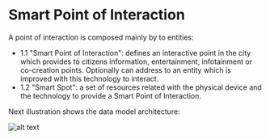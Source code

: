 # Smart Point of Interaction

A point of interaction is composed mainly by to entities:
 * 1.1 "Smart Point of Interaction": defines an interactive point in the city which provides to citizens information, entertainment, infotainment or co-creation points. Optionally can address to an entity which is improved with this technology to interact.
 * 1.2 "Smart Spot": a set of resources related with the physical device and the technology to provide a Smart Point of Interaction.

Next illustration shows the data model architecture:

![alt text](https://drive.google.com/uc?id=0B5ZBzMDWQL6haGM0Nno1STJBeDg "Logo Title Text 1")

